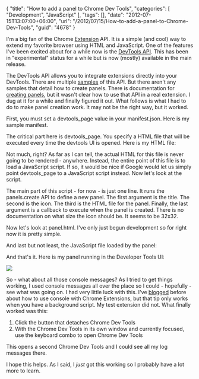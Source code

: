 {
	"title": "How to add a panel to Chrome Dev Tools",
	"categories": [
		"Development",
		"JavaScript"
	],
	"tags": [],
	"date": "2012-07-15T13:07:00+06:00",
	"url": "/2012/07/15/How-to-add-a-panel-to-Chrome-Dev-Tools",
	"guid": "4678"
}

I'm a big fan of the Chrome <a href="http://code.google.com/chrome/extensions/index.html">Extension</a> API. It is a simple (and cool) way to extend my favorite browser using HTML and JavaScript. One of the features I've been excited about for a while now is the <a href="http://code.google.com/chrome/extensions/devtools.html">DevTools API</a>. This has been in "experimental" status for a while but is now (mostly) available in the main release. 

The DevTools API allows you to integrate extensions directly into your DevTools. There are multiple <a href="http://code.google.com/chrome/extensions/samples.html#devtools">samples</a> of this API. But there aren't any samples that detail how to create panels. There is documentation for <a href="http://code.google.com/chrome/extensions/devtools.panels.html">creating panels</a>, but it wasn't clear how to use that API in a real extension. I dug at it for a while and finally figured it out. What follows is what I had to do to make panel creation work. It may not be the right way, but it worked.
<!--more-->
First, you must set a devtools_page value in your manifest.json. Here is my sample manifest.

<script src="https://gist.github.com/3117746.js?file=gistfile1.js"></script>

The critical part here is devtools_page. You specify a HTML file that will be executed every time the devtools UI is opened. Here is my HTML file:

<script src="https://gist.github.com/3117766.js?file=gistfile1.html"></script>

Not much, right? As far as I can tell, the actual HTML for this file is never going to be rendered - anywhere. Instead, the entire point of this file is to load a JavaScript script. If so, it would be nice if Google would let us simply point devtools_page to a JavaScript script instead. Now let's look at the script.

<script src="https://gist.github.com/3117770.js?file=gistfile1.js"></script>

The main part of this script - for now - is just one line. It runs the panels.create API to define a new panel. The first argument is the title. The second is the icon. The third is the HTML file for the panel. Finally, the last argument is a callback to execute when the panel is created. There is no documentation on what size the icon should be. It seems to be 32x32.

Now let's look at panel.html. I've only just begun development so for right now it is pretty simple.

<script src="https://gist.github.com/3117779.js?file=gistfile1.html"></script>

And last but not least, the JavaScript file loaded by the panel:

<script src="https://gist.github.com/3117782.js?file=gistfile1.js"></script>

And that's it. Here is my panel running in the Developer Tools UI:

<img src="http://static.raymondcamden.com/images/screenshot14.png" />

So - what about all those console messages? As I tried to get things working, I used console messages all over the place so I could - hopefully - see what was going on. I had very little luck with this. I've <a href="http://www.raymondcamden.com/index.cfm/2012/6/6/Quick-tip-for-debugging-Chrome-Extensions">blogged</a> before about how to use console with Chrome Extensions, but that tip only works when you have a background script. My test extension did not. What finally worked was this:

<ol>
<li>Click the button that detaches Chrome Dev Tools</li>
<li>With the Chrome Dev Tools in its own window and currently focused, use the keyboard combo to open Chrome Dev Tools</li>
</ol>

This opens a second Chrome Dev Tools and I could see all my log messages there.

I hope this helps. As I said, I <i>just</i> got this working so I probably have a lot more to learn.